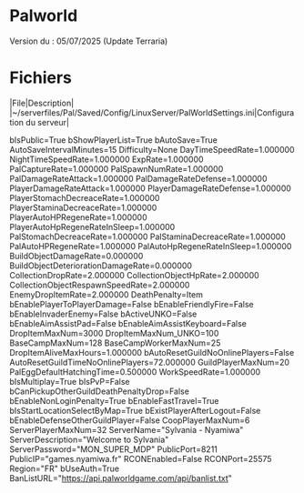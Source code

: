 # Palworld

Version du : 05/07/2025 (Update Terraria)

# Fichiers

|File|Description|
|~/serverfiles/Pal/Saved/Config/LinuxServer/PalWorldSettings.ini|Configuration du serveur|


bIsPublic=True
bShowPlayerList=True
bAutoSave=True
AutoSaveIntervalMinutes=15
Difficulty=None
DayTimeSpeedRate=1.000000
NightTimeSpeedRate=1.000000
ExpRate=1.000000
PalCaptureRate=1.000000
PalSpawnNumRate=1.000000
PalDamageRateAttack=1.000000
PalDamageRateDefense=1.000000
PlayerDamageRateAttack=1.000000
PlayerDamageRateDefense=1.000000
PlayerStomachDecreaceRate=1.000000
PlayerStaminaDecreaceRate=1.000000
PlayerAutoHPRegeneRate=1.000000
PlayerAutoHpRegeneRateInSleep=1.000000
PalStomachDecreaceRate=1.000000
PalStaminaDecreaceRate=1.000000
PalAutoHPRegeneRate=1.000000
PalAutoHpRegeneRateInSleep=1.000000
BuildObjectDamageRate=0.000000
BuildObjectDeteriorationDamageRate=0.000000
CollectionDropRate=2.000000
CollectionObjectHpRate=2.000000
CollectionObjectRespawnSpeedRate=2.000000
EnemyDropItemRate=2.000000
DeathPenalty=Item
bEnablePlayerToPlayerDamage=False
bEnableFriendlyFire=False
bEnableInvaderEnemy=False
bActiveUNKO=False
bEnableAimAssistPad=False
bEnableAimAssistKeyboard=False
DropItemMaxNum=3000
DropItemMaxNum_UNKO=100
BaseCampMaxNum=128
BaseCampWorkerMaxNum=25
DropItemAliveMaxHours=1.000000
bAutoResetGuildNoOnlinePlayers=False
AutoResetGuildTimeNoOnlinePlayers=72.000000
GuildPlayerMaxNum=20
PalEggDefaultHatchingTime=0.500000
WorkSpeedRate=1.000000
bIsMultiplay=True
bIsPvP=False
bCanPickupOtherGuildDeathPenaltyDrop=False
bEnableNonLoginPenalty=True
bEnableFastTravel=True
bIsStartLocationSelectByMap=True
bExistPlayerAfterLogout=False
bEnableDefenseOtherGuildPlayer=False
CoopPlayerMaxNum=6
ServerPlayerMaxNum=32
ServerName="Sylvania - Nyamiwa"
ServerDescription="Welcome to Sylvania"
ServerPassword="MON_SUPER_MDP"
PublicPort=8211
PublicIP="games.nyamiwa.fr"
RCONEnabled=False
RCONPort=25575
Region="FR"
bUseAuth=True
BanListURL="https://api.palworldgame.com/api/banlist.txt"